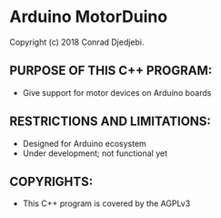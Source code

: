 # Arduino MotorDuino
Copyright (c) 2018 Conrad Djedjebi.


## PURPOSE OF THIS C++ PROGRAM:

- Give support for motor devices on Arduino boards


## RESTRICTIONS AND LIMITATIONS:

- Designed for Arduino ecosystem
- Under development; not functional yet


## COPYRIGHTS:

- This C++ program is covered by the AGPLv3